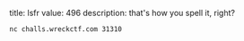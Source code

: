 title: lsfr
value: 496
description: that's how you spell it, right?

`nc challs.wreckctf.com 31310`
